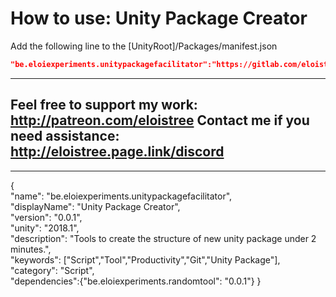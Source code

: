 # How to use: Unity Package Creator   
Add the following line to the [UnityRoot]/Packages/manifest.json    
``` json     
"be.eloiexperiments.unitypackagefacilitator":"https://gitlab.com/eloistree/2019_07_21_UnityPackageFacilitator.git",    
```    
--------------------------------------    
Feel free to support my work: http://patreon.com/eloistree
Contact me if you need assistance: http://eloistree.page.link/discord
--------------------------------------    
--------------------------------------    
{                                                                                
  "name": "be.eloiexperiments.unitypackagefacilitator",                              
  "displayName": "Unity Package Creator",                        
  "version": "0.0.1",                         
  "unity": "2018.1",                             
  "description": "Tools to create the structure of new unity package under 2 minutes.",              
  "keywords": ["Script","Tool","Productivity","Git","Unity Package"],
  "category": "Script",                   
  "dependencies":{"be.eloiexperiments.randomtool": "0.0.1"}
}                                                                                